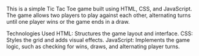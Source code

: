 This is a simple Tic Tac Toe game built using HTML, CSS, and JavaScript. The game allows two players to play against each other, alternating turns until one player wins or the game ends in a draw.

Technologies Used
HTML: Structures the game layout and interface.
CSS: Styles the grid and adds visual effects.
JavaScript: Implements the game logic, such as checking for wins, draws, and alternating player turns.

